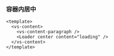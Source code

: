 ### 容器内居中

<!--start-code-->

```vue
<template>
  <vs-content>
    <vs-content-paragraph />
    <Loader center content="loading" />
  </vs-content>
</template>
```

<!--end-code-->
